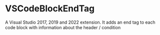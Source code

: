# VSCodeBlockEndTag
A Visual Studio 2017, 2019 and 2022 extension. It adds an end tag to each code block with information about the header / condition
